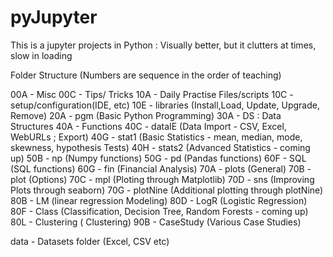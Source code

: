 # pyJupyter
This is a jupyter projects in Python : Visually better, but it clutters at times, slow in loading

Folder Structure
(Numbers are sequence in the order of teaching)

00A - Misc
00C - Tips/ Tricks
10A - Daily Practise Files/scripts
10C - setup/configuration(IDE, etc)
10E - libraries (Install,Load, Update, Upgrade, Remove)
20A - pgm (Basic Python Programming)
30A - DS : Data Structures
40A - Functions
40C - dataIE  (Data Import - CSV, Excel, WebURLs ; Export)
40G - stat1  (Basic Statistics - mean, median, mode, skewness, hypothesis Tests)
40H - stats2  (Advanced Statistics - coming up)
50B - np (Numpy functions)
50G - pd  (Pandas functions)
60F - SQL (SQL functions)
60G - fin (Financial Analysis)
70A - plots (General)
70B - plot (Options)
70C - mpl  (Ploting through Matplotlib)
70D - sns  (Improving Plots through seaborn)
70G - plotNine (Additional plotting through plotNine)
80B - LM (linear regression Modeling)
80D - LogR (Logistic Regression)
80F - Class (Classification, Decision Tree, Random Forests - coming up)
80L - Clustering ( Clustering)
90B - CaseStudy (Various Case Studies)

data - Datasets folder (Excel, CSV etc)


